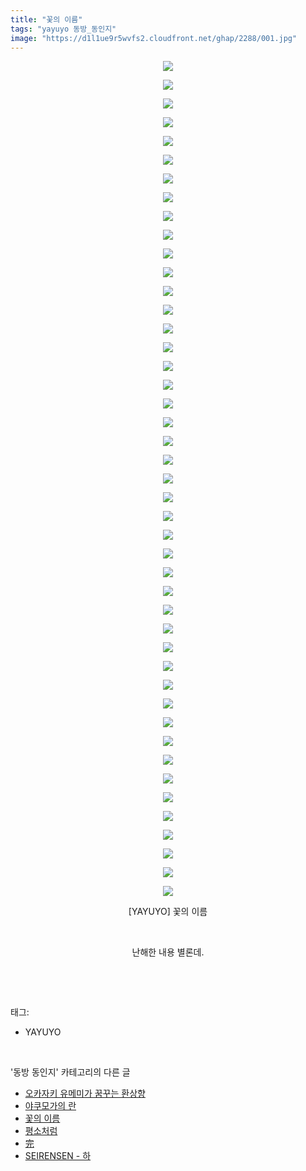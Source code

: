 ```yaml
---
title: "꽃의 이름"
tags: "yayuyo 동방_동인지"
image: "https://d1l1ue9r5wvfs2.cloudfront.net/ghap/2288/001.jpg"
---
```

<div class="article">
<p style="text-align: center; clear: none; float: none;"><img src="{{ site.imgserver9 }}/ghap/2288/001.jpg"/></p>
<p style="text-align: center; clear: none; float: none;"><img src="{{ site.imgserver9 }}/ghap/2288/002.jpg"/></p>
<p style="text-align: center; clear: none; float: none;"><img src="{{ site.imgserver9 }}/ghap/2288/003.jpg"/></p>
<p style="text-align: center; clear: none; float: none;"><img src="{{ site.imgserver9 }}/ghap/2288/004.jpg"/></p>
<p style="text-align: center; clear: none; float: none;"><img src="{{ site.imgserver9 }}/ghap/2288/005.jpg"/></p>
<p style="text-align: center; clear: none; float: none;"><img src="{{ site.imgserver9 }}/ghap/2288/006.jpg"/></p>
<p style="text-align: center; clear: none; float: none;"><img src="{{ site.imgserver9 }}/ghap/2288/007.jpg"/></p>
<p style="text-align: center; clear: none; float: none;"><img src="{{ site.imgserver9 }}/ghap/2288/008.jpg"/></p>
<p style="text-align: center; clear: none; float: none;"><img src="{{ site.imgserver9 }}/ghap/2288/009.jpg"/></p>
<p style="text-align: center; clear: none; float: none;"><img src="{{ site.imgserver9 }}/ghap/2288/010.jpg"/></p>
<p style="text-align: center; clear: none; float: none;"><img src="{{ site.imgserver9 }}/ghap/2288/011.jpg"/></p>
<p style="text-align: center; clear: none; float: none;"><img src="{{ site.imgserver9 }}/ghap/2288/012.jpg"/></p>
<p style="text-align: center; clear: none; float: none;"><img src="{{ site.imgserver9 }}/ghap/2288/013.jpg"/></p>
<p style="text-align: center; clear: none; float: none;"><img src="{{ site.imgserver9 }}/ghap/2288/014.jpg"/></p>
<p style="text-align: center; clear: none; float: none;"><img src="{{ site.imgserver9 }}/ghap/2288/015.jpg"/></p>
<p style="text-align: center; clear: none; float: none;"><img src="{{ site.imgserver9 }}/ghap/2288/016.jpg"/></p>
<p style="text-align: center; clear: none; float: none;"><img src="{{ site.imgserver9 }}/ghap/2288/017.jpg"/></p>
<p style="text-align: center; clear: none; float: none;"><img src="{{ site.imgserver9 }}/ghap/2288/018.jpg"/></p>
<p style="text-align: center; clear: none; float: none;"><img src="{{ site.imgserver9 }}/ghap/2288/019.jpg"/></p>
<p style="text-align: center; clear: none; float: none;"><img src="{{ site.imgserver9 }}/ghap/2288/020.jpg"/></p>
<p style="text-align: center; clear: none; float: none;"><img src="{{ site.imgserver9 }}/ghap/2288/021.jpg"/></p>
<p style="text-align: center; clear: none; float: none;"><img src="{{ site.imgserver9 }}/ghap/2288/022.jpg"/></p>
<p style="text-align: center; clear: none; float: none;"><img src="{{ site.imgserver9 }}/ghap/2288/023.jpg"/></p>
<p style="text-align: center; clear: none; float: none;"><img src="{{ site.imgserver9 }}/ghap/2288/024.jpg"/></p>
<p style="text-align: center; clear: none; float: none;"><img src="{{ site.imgserver9 }}/ghap/2288/025.jpg"/></p>
<p style="text-align: center; clear: none; float: none;"><img src="{{ site.imgserver9 }}/ghap/2288/026.jpg"/></p>
<p style="text-align: center; clear: none; float: none;"><img src="{{ site.imgserver9 }}/ghap/2288/027.jpg"/></p>
<p style="text-align: center; clear: none; float: none;"><img src="{{ site.imgserver9 }}/ghap/2288/028.jpg"/></p>
<p style="text-align: center; clear: none; float: none;"><img src="{{ site.imgserver9 }}/ghap/2288/029.jpg"/></p>
<p style="text-align: center; clear: none; float: none;"><img src="{{ site.imgserver9 }}/ghap/2288/030.jpg"/></p>
<p style="text-align: center; clear: none; float: none;"><img src="{{ site.imgserver9 }}/ghap/2288/031.jpg"/></p>
<p style="text-align: center; clear: none; float: none;"><img src="{{ site.imgserver9 }}/ghap/2288/032.jpg"/></p>
<p style="text-align: center; clear: none; float: none;"><img src="{{ site.imgserver9 }}/ghap/2288/033.jpg"/></p>
<p style="text-align: center; clear: none; float: none;"><img src="{{ site.imgserver9 }}/ghap/2288/034.jpg"/></p>
<p style="text-align: center; clear: none; float: none;"><img src="{{ site.imgserver9 }}/ghap/2288/035.jpg"/></p>
<p style="text-align: center; clear: none; float: none;"><img src="{{ site.imgserver9 }}/ghap/2288/036.jpg"/></p>
<p style="text-align: center; clear: none; float: none;"><img src="{{ site.imgserver9 }}/ghap/2288/037.jpg"/></p>
<p style="text-align: center; clear: none; float: none;"><img src="{{ site.imgserver9 }}/ghap/2288/038.jpg"/></p>
<p style="text-align: center; clear: none; float: none;"><img src="{{ site.imgserver9 }}/ghap/2288/039.jpg"/></p>
<p style="text-align: center; clear: none; float: none;"><img src="{{ site.imgserver9 }}/ghap/2288/040.jpg"/></p>
<p style="text-align: center; clear: none; float: none;"><img src="{{ site.imgserver9 }}/ghap/2288/041.jpg"/></p>
<p style="text-align: center; clear: none; float: none;"><img src="{{ site.imgserver9 }}/ghap/2288/042.jpg"/></p>
<p style="text-align: center; clear: none; float: none;"><img src="{{ site.imgserver9 }}/ghap/2288/043.jpg"/></p>
<p style="text-align: center; clear: none; float: none;"><img src="{{ site.imgserver9 }}/ghap/2288/044.jpg"/></p>
<p style="text-align: center; clear: none; float: none;"><img src="{{ site.imgserver9 }}/ghap/2288/045.jpg"/></p>
<p style="text-align: center; clear: none; float: none;">[YAYUYO] 꽃의 이름</p>
<p style="text-align: center; clear: none; float: none;"><br/></p>
<p style="text-align: center; clear: none; float: none;">난해한 내용 별론데.</p>
<p><br/></p>
</div><br/>
<div class="tagTrail">
<p>태그: </p>
<ul>
<li>YAYUYO</li>
</ul>
</div><br/>
<div class="another">
<p>'동방 동인지' 카테고리의 다른 글</p>
<ul>
<li><a href="/ghap_2291">오카자키 유메미가 꿈꾸는 환상향</a></li>
<li><a href="/ghap_2289">야쿠모가의 란</a></li>
<li><a href="/ghap_2288">꽃의 이름</a></li>
<li><a href="/ghap_2287">평소처럼</a></li>
<li><a href="/ghap_2286">完</a></li>
<li><a href="/ghap_2285">SEIRENSEN - 하</a></li>
</ul>
</div><br/>
<div class="cb_module cb_fluid">
<div class="cb_wrt cb_profile">
</div><!-- commentList close -->
</div><br/>
